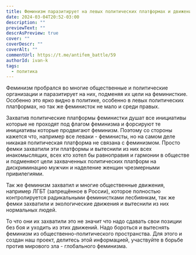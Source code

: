 ```yaml
---
title: Феминизм паразитирует на левых политических платформах и движениях
date: 2024-03-04T20:52-03:00
description: ""
previewText: ""
descrAsPreview: true
cover: ""
coverDescr: ""
coverAlt: ""
commentUrl: https://t.me/antifem_battle/59
authorId: ivan-k
tags:
  - политика
---
```


Феминизм пробрался во многие общественные и политические организации и паразитирует на них, подменяя их цели на феминисткие. Особенно это ярко видно в политике, особенно в левых политических платформах, но так же феминисток не мало и среди правых.

Захватив политические платформы феминистки душат все инициативы которые не проходят под флагом феминизма и форсируют те инициативы которые продвигают феминизм. Поэтому со стороны кажется что, например все леваки - феминисты, но на самом деле никакая политическая платформа не связана с феминизмом. Просто фемки захватили эти платформы и вытеснили из них всех инакомыслящих, всех кто хотел бы равноправия и гармонии в обществе и подменяют цели захваченных политических платформ на дискриминацию мужчин и наделение женщин чрезмерными привилегиями.

Так же феминизм захватил и многие общественные движения, например ЛГБТ (запрещённое в России), которое полностью контролируется радикальными феминистками лесбиянкам, так же фемки захватили и экологические движения и вытеснили из них нормальных людей.

То что они их захватили это не значит что надо сдавать свои позиции без боя и уходить из этих движений. Надо бороться и вытеснять феминизм из общественно-политического пространства. Для этого и создан наш проект, делитесь этой информацией, участвуйте в борьбе против мирового зла - глобального феминизма.
